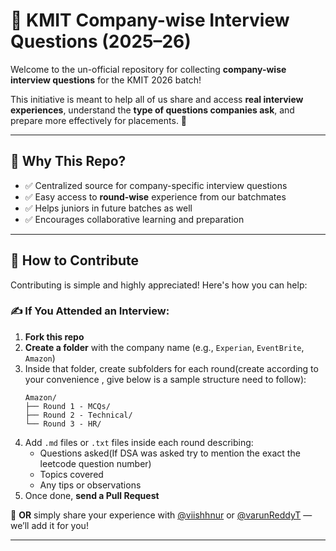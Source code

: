 # 📁 KMIT Company-wise Interview Questions (2025–26)

Welcome to the un-official repository for collecting **company-wise interview questions** for the KMIT 2026 batch!

This initiative is meant to help all of us share and access **real interview experiences**, understand the **type of questions companies ask**, and prepare more effectively for placements. 🎯

---

## 📌 Why This Repo?

- ✅ Centralized source for company-specific interview questions
- ✅ Easy access to **round-wise** experience from our batchmates
- ✅ Helps juniors in future batches as well
- ✅ Encourages collaborative learning and preparation

---

## 🚀 How to Contribute

Contributing is simple and highly appreciated! Here's how you can help:

### ✍️ If You Attended an Interview:

1. **Fork this repo**
2. **Create a folder** with the company name (e.g., `Experian`, `EventBrite`, `Amazon`)
3. Inside that folder, create subfolders for each round(create according to your convenience , give below is a sample structure need to follow):
   ```
   Amazon/
   ├── Round 1 - MCQs/
   ├── Round 2 - Technical/
   └── Round 3 - HR/
   ```
4. Add `.md` files or `.txt` files inside each round describing:
   - Questions asked(If DSA was asked try to mention the exact the leetcode question number)
   - Topics covered
   - Any tips or observations
5. Once done, **send a Pull Request**

🛑 **OR** simply share your experience with [@viishhnur](https://github.com/viishhnur) or [@varunReddyT](https://github.com/varunReddyT) — we’ll add it for you!

---


